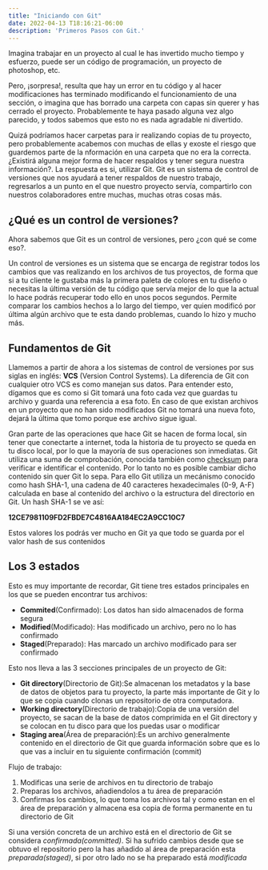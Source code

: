 ```yaml
---
title: "Iniciando con Git"
date: 2022-04-13 T18:16:21-06:00
description: 'Primeros Pasos con Git.'
---
```


Imagina trabajar en un proyecto al cual le has invertido mucho tiempo y esfuerzo, puede ser un código de programación, un proyecto de photoshop, etc.  

Pero, ¡sorpresa!, resulta que hay un error en tu código y al hacer modificaciones has terminado modificando el funcionamiento de una sección, o imagina que has borrado una carpeta con
capas sin querer y has cerrado el proyecto. Probablemente te haya pasado alguna vez algo parecido, y todos sabemos que esto no es nada agradable ni divertido.

Quizá podríamos hacer carpetas para ir realizando copias de tu proyecto, pero probablemente acabemos con muchas de ellas y exoste el riesgo que guardemos parte de la nformación
en una carpeta que no era la correcta. ¿Existirá alguna mejor forma de hacer respaldos y tener segura nuestra información?. La respuesta es si, utilizar Git.
Git es un sistema de control de versiones que nos ayudará a tener respaldos de nuestro trabajo, regresarlos a un punto en el que nuestro proyecto servía, compartirlo
con nuestros colaboradores entre muchas, muchas otras cosas más.

## ¿Qué es un control de versiones?

Ahora sabemos que Git es un control de versiones, pero ¿con qué se come eso?.

Un control de versiones es un sistema que se encarga de registrar todos los cambios que vas realizando en los archivos de tus proyectos, de forma que si a tu cliente le gustaba
más la primera paleta de colores en tu diseño o necesitas la última versión de tu código que servía mejor de lo que la actual lo hace podrás recuperar todo ello en unos pocos segundos.
Permite comparar los cambios hechos a lo largo del tiempo, ver quien modificó por última algún archivo que te esta dando problemas, cuando lo hizo y mucho más.

## Fundamentos de Git

Llamemos a partir de ahora a los sistemas de control de versiones por sus siglas en inglés: **VCS** (Version Control Systems).
La diferencia de Git con cualquier otro VCS es como manejan sus datos. Para entender esto, dígamos que es como si Git tomará una foto cada vez que guardas tu archivo y guarda
una referencia a esa foto. En caso de que existan archivos en un proyecto que no han sido modificados Git no tomará una nueva foto, dejará la última que tomo porque ese
archivo sigue igual.

Gran parte de las operaciones que hace Git se hacen de forma local, sin tener que conectarte a internet, toda la historia de tu proyecto se queda en tu disco local, por lo que
la mayoría de sus operaciones son inmediatas. 
Git utiliza una suma de comprobación, conocida también como [checksum](https://www.wikiversus.com/informatica/que-es-checksum/) para verificar e identificar el contenido.
Por lo tanto no es posible cambiar dicho contenido sin quer Git lo sepa. Para ello Git utiliza un mecánismo conocido como hash SHA-1, una cadena de 40 caracteres hexadecimales
(0-9, A-F) calculada en base al contenido del archivo o la estructura del directorio en Git.
Un hash SHA-1 se ve así:  

**12CE7981109FD2FBDE7C4816AA184EC2A9CC10C7**

Estos valores los podrás ver mucho en Git ya que todo se guarda por el valor hash de sus contenidos

## Los 3 estados

Esto es muy importante de recordar, Git tiene tres estados principales en los que se pueden encontrar tus archivos:

- **Commited**(Confirmado): Los datos han sido almacenados de forma segura 
- **Modified**(Modificado): Has modificado un archivo, pero no lo has confirmado
- **Staged**(Preparado): Has marcado un archivo modificado para ser confirmado

Esto nos lleva a las 3 secciones principales de un proyecto de Git:

- **Git directory**(Directorio de Git):Se almacenan los metadatos y la base de datos de objetos para tu proyecto, la parte más importante de Git y lo que se copia 
cuando clonas un repositorio de otra computadora.
- **Working directory**(Directorio de trabajo):Copia de una versión del proyecto, se sacan de la base de datos comprimida en el Git directory y se colocan en tu disco para que los puedas usar o modificar
- **Staging area**(Área de preparación):Es un archivo generalmente contenido en el directorio de Git que guarda información sobre que es lo que vas a incluir en tu siguiente confirmación (commit)

Flujo de trabajo:

1. Modificas una serie de archivos en tu directorio de trabajo
2. Preparas los archivos, añadiendolos a tu área de preparación
3. Confirmas los cambios, lo que toma los archivos tal y como estan en el área de preparación y almacena esa copia de forma permanente en tu directorio de Git

Si una versión concreta de un archivo está en el directorio de Git se considera *confirmada(committed)*. Si ha sufrido cambios desde que se obtuvo el repositorio pero la has añadido
al área de preparación esta *preparada(staged)*, si por otro lado no se ha preparado está *modificada*

